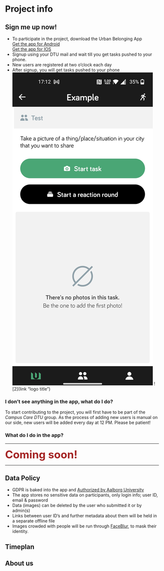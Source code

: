 # Project info 


## Sign me up now!
- To participate in the project, download the Urban Belonging App  
  [Get the app for Android](https://play.google.com/store/apps/details?id=com.urbanbelonging.app)    
  [Get the app for IOS](https://apps.apple.com/us/app/urban-belonging/id1573456017)  
- Signup using your DTU mail and wait till you get tasks pushed to your phone. 
- New users are registered at two o’clock each day
- After signup, you will get tasks pushed to your phone
![Urban Belonging Photo Task](https://github.com/AlfredFelumb/Campus-Care-DTU/blob/main/images/UB%20example%20test%20task.jpg)
![2](link “logo title”)
### I don’t see anything in the app, what do I do?
  To start contributing to the project, you will first have to be part of the *Campus Care DTU* group. As the process of adding new users is manual on our side, new users will be added every day at 12 PM. Please be patient!


### What do I do in the app?

---

<span style="color:#a42424;font-weight:bold;font-size:250%">Coming soon!</span>

---

## Data Policy
- GDPR is baked into the app and [Authorized by Aalborg University](https://urbanbelonging.com/da?page=5)
- The app stores no sensitive data on participants, only login info; user ID, email & password
- Data (images) can be deleted by the user who submitted it or by admin(s)
- Links between user ID’s and further metadata about them will be held in a separate offline file
- Images crowded with people will be run through [FaceBlur](https://github.com/guendas/FaceBlur), to mask their identity.



## Timeplan

## About us

